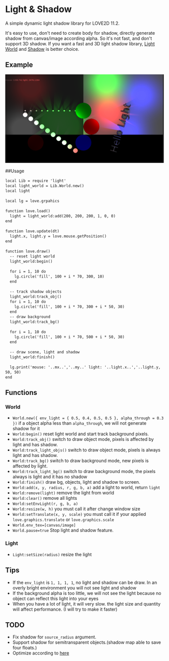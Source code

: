 Light & Shadow
==============

A simple dynamic light shadow library for LOVE2D 11.2.

It's easy to use, don't need to create body for shadow, directly generate shadow from canvas/image according alpha.
So it's not fast, and don't support 3D shadow.
If you want a fast and 3D light shadow library, [Light World](https://github.com/xiejiangzhi/light_world.lua) and [Shadow](https://github.com/matiasah/shadows) is better choice.


## Example

![Example Image](./example.png)


##Usage

```
local Lib = require 'light'
local light_world = Lib.World.new()
local light

local lg = love.grpahics

function love.load()
  light = light_world:add(200, 200, 200, 1, 0, 0)
end

function love.update(dt)
  light.x, light.y = love.mouse.getPosition()
end

function love.draw()
  -- reset light world
  light_world:begin()

  for i = 1, 10 do
    lg.circle('fill', 100 + i * 70, 300, 10)
  end

  -- track shadow objects
  light_world:track_obj()
  for i = 1, 10 do
    lg.circle('fill', 100 + i * 70, 300 + i * 50, 30)
  end
  -- draw background
  light_world:track_bg()

  for i = 1, 10 do
    lg.circle('fill', 100 + i * 70, 500 + i * 50, 30)
  end

  -- draw scene, light and shadow
  light_world:finish()

  lg.print('mouse: '..mx..','..my..' light: '..light.x..','..light.y, 50, 50)
end
```


## Functions

### World

* `World.new({ env_light = { 0.5, 0.4, 0.5, 0.5 }, alpha_through = 0.3 })` if a object alpha less than `alpha_through`, we will not generate shadow for it
* `World:begin()` reset light world and start track background pixels.
* `World:track_obj()` switch to draw object mode, pixels is affected by light and has shadow.
* `World:track_light_objs()` switch to draw object mode, pixels is always light and has shadow.
* `World:track_bg()` switch to draw background mode, new pixels is affected by light.
* `World:track_light_bg()` switch to draw background mode, the pixels always is light and it has no shadow
* `World:finish()` draw bg, objects, light and shadow to screen.
* `World:add(x, y, radius, r, g, b, a)` add a light to world, return `light`
* `World:remove(light)` remove the light from world
* `World:clear()` remove all lights
* `World:setEnvLight(r, g, b, a)`
* `World:resize(w, h)` you must call it after change window size
* `World:setTranslate(x, y, scale)` you must call it if your applied `love.graphics.translate` or `love.graphics.scale`
* `World.env_tex=[canvas/image]`
* `World.pause=true` Stop light and shadow feature.


### Light

* `Light:setSize(radius)` resize the light


## Tips

* If the `env_light` is `1, 1, 1, 1`, no light and shadow can be draw. In an overly bright environment you will not see light and shadow
* If the background alpha is too little, we will not see the light because no object can reflect this light into your eyes
* When you have a lot of light, it will very slow. the light size and quantity will affect performance. (I will try to make it faster)


## TODO

* Fix shadow for `source_radius` argument.
* Support shadow for semitransparent objects.(shadow map able to save four floats.)
* Optimize according to [here](https://github.com/mattdesl/lwjgl-basics/wiki/2D-Pixel-Perfect-Shadows#optimizations)
